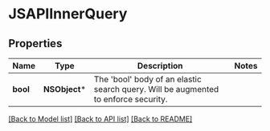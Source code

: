 # JSAPIInnerQuery

## Properties
Name | Type | Description | Notes
------------ | ------------- | ------------- | -------------
**bool** | **NSObject*** | The &#39;bool&#39; body of an elastic search query. Will be augmented to enforce security. | 

[[Back to Model list]](../README.md#documentation-for-models) [[Back to API list]](../README.md#documentation-for-api-endpoints) [[Back to README]](../README.md)



